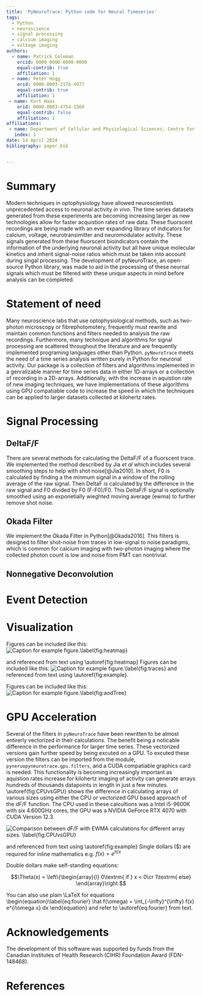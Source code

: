 ```yaml
---
title: 'PyNeuroTrace: Python code for Neural Timeseries'
tags:
  - Python
  - neuroscience
  - signal processing
  - calcium imaging
  - voltage imaging
authors:
  - name: Patrick Coleman 
    orcid: 0000-0000-0000-0000
    equal-contrib: true
    affiliation: 1
  - name: Peter Hogg
    orid: 0000-0003-2176-4977
    equal-contrib: true 
    affiliation: 1
 - name: Kurt Haas
    orid: 0000-0003-4754-1560
    equal-contrib: false
    affiliation: 1
affiliations:
 - name: Department of Cellular and Physiological Sciences, Centre for Brain Health, School of Biomedical Engineering, University of British Columbia, Vancouver, Canada
   index: 1
date: 14 April 2024
bibliography: paper.bib


--- 
```


# Summary

Modern techniques in optophysiology have allowed neuroscientists unprecedented access to neuronal activity *in vivo*. The time series datasets generated from these experiments are becoming increasing larger as new technologies allow for faster acquistion rates of raw data. These fluorscent recordings are being made with an ever expanding library of indicators for calcium, voltage, neurotransimitter and neuromodulator activity. These signals generated from these fluorscent bioindicators contain the information of the underlying neuronal activity but all have unique molecular kinetics and inherit signal-noise ratios which must be taken into account during singal processing. The development of pyNeuroTrace, an open-source Python library, was made to aid in the processing of these neurnal signals which must be filtered with these unique aspects in mind before analysis can be completed.

# Statement of need

Many neuroscience labs that use optophysiological methods, such as two-photon microscopy or fibrephotomotery, frequently must rewrite and maintain common functions and filters needed to analysis the raw recordings. Furthermore, many technique and algorithms for signal processing are scattered throughout the literature and are frequently implemented programing languages other than Python. `pyNeuroTrace` meets the need of a time series analysis written purely in Python for neuronal activity. Our package is a collection of filters and algorithms implemented in a genralizable manner for time series data in either 1D-arrays or a collection of recording in a 2D-arrays. Additionally, with the increase in aquistion rate of new imaging techniques, we have implementations of these algorithms using GPU compatiable code to increase the speed in which the techniques can be applied to larger datasets collected at kilohertz rates.

# Signal Processing

## DeltaF/F
There are several methods for calculating the DeltaF/F of a fluorscent trace. We implemented the method described by Jia *et al* which includes several smoothing steps to help with shot noise[@Jia2010]. In short, F0 is calculated by finding a the minmum signal in a window of the rolling average of the raw signal. Then DeltaF is calculated by the difference in the raw signal and F0 divided by F0 (F-F0)/F0. This DeltaF/F signal is optionally smoothed using an exponetially wieghted moving average (ewma) to further remove shot noise. 

## Okada Filter
We implement the Okada Filter in Python[@Okada2016]. This filters is designed to filter shot-noise from traces in low-signal to noise paradigms, which is common for calcium imaging with two-photon imaging where the collected photon count is low and noise from PMT can nontrivial. 

## Nonnegative Deconvolution


# Event Detection

# Visualization
Figures can be included like this:
![Caption for example figure.\label{fig:heatmap}](docs/img/pyntIntensity.png)

and referenced from text using \autoref{fig:heatmap}
Figures can be included like this:
![Caption for example figure.\label{fig:traces}](docs/img/pyntLines.png)
and referenced from text using \autoref{fig:example}.

Figures can be included like this:
![Caption for example figure.\label{fig:aodTree}](docs/img/pyntPlanar.png)

# GPU Acceleration
Several of the filters in `pyNeuroTrace` have been rewritten to be almost entirerly vectorized in their calculations. The benefit being a noticable difference in the performance for larger time series. These vectorized versions gain further speed by being excuted on a GPU. To excuted these version the filters can be imported from the module, `pyneruopyneurotrace.gpu.filters`, and a CUDA compatiable graphics card is needed. This functionality is becoming increasingly important as aquistion rates increase for kilohertz imaging of activity can generate arrays hundreds of thousands datapoints in length in just a few minutes. \autoref{fig:CPUvsGPU} shows the difference in calculating arrays of various sizes using either the CPU or vectorized GPU based approach of the dF/F function. The CPU used in these calcultions was a Intel i5-9600K with six 4.600GHz cores, the GPU was a NVIDIA GeForce RTX 4070 with CUDA Version 12.3.

![Comparison between dF/F with EWMA calculations for different array sizes. \label{fig:CPUvsGPU}](docs/img/pyntdffCalculationCPUvsGPU.png)

and referenced from text using \autoref{fig:example}
Single dollars ($) are required for inline mathematics e.g. $f(x) = e^{\pi/x}$

Double dollars make self-standing equations:

$$\Theta(x) = \left\{\begin{array}{l}
0\textrm{ if } x < 0\cr
1\textrm{ else}
\end{array}\right.$$

You can also use plain \LaTeX for equations
\begin{equation}\label{eq:fourier}
\hat f(\omega) = \int_{-\infty}^{\infty} f(x) e^{i\omega x} dx
\end{equation}
and refer to \autoref{eq:fourier} from text.

# Acknowledgements

The development of this software was supported by funds from the Canadian Institutes of Health Research (CIHR) Foundation Award (FDN-148468).

# References